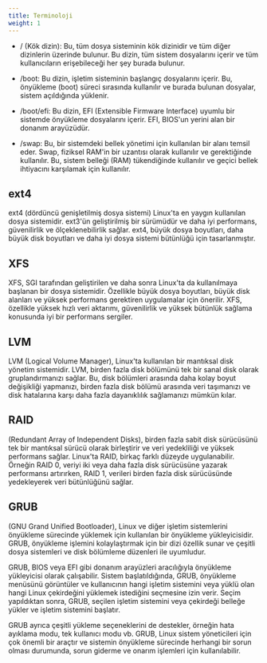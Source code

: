 ```yaml
---
title: Terminoloji
weight: 1
---
```


- / (Kök dizin): Bu, tüm dosya sisteminin kök dizinidir ve tüm diğer dizinlerin üzerinde bulunur. Bu dizin, tüm sistem dosyalarını içerir ve tüm kullanıcıların erişebileceği her şey burada bulunur.

- /boot: Bu dizin, işletim sisteminin başlangıç ​​dosyalarını içerir. Bu, önyükleme (boot) süreci sırasında kullanılır ve burada bulunan dosyalar, sistem açıldığında yüklenir.

- /boot/efi: Bu dizin, EFI (Extensible Firmware Interface) uyumlu bir sistemde önyükleme dosyalarını içerir. EFI, BIOS'un yerini alan bir donanım arayüzüdür.

- /swap: Bu, bir sistemdeki bellek yönetimi için kullanılan bir alanı temsil eder. Swap, fiziksel RAM'in bir uzantısı olarak kullanılır ve gerektiğinde kullanılır. Bu, sistem belleği (RAM) tükendiğinde kullanılır ve geçici bellek ihtiyacını karşılamak için kullanılır.


## ext4
ext4 (dördüncü genişletilmiş dosya sistemi) Linux'ta en yaygın kullanılan dosya sistemidir. ext3'ün geliştirilmiş bir sürümüdür ve daha iyi performans, güvenilirlik ve ölçeklenebilirlik sağlar. ext4, büyük dosya boyutları, daha büyük disk boyutları ve daha iyi dosya sistemi bütünlüğü için tasarlanmıştır.

## XFS
XFS, SGI tarafından geliştirilen ve daha sonra Linux'ta da kullanılmaya başlanan bir dosya sistemidir. Özellikle büyük dosya boyutları, büyük disk alanları ve yüksek performans gerektiren uygulamalar için önerilir. XFS, özellikle yüksek hızlı veri aktarımı, güvenilirlik ve yüksek bütünlük sağlama konusunda iyi bir performans sergiler.

## LVM
LVM (Logical Volume Manager), Linux'ta kullanılan bir mantıksal disk yönetim sistemidir. LVM, birden fazla disk bölümünü tek bir sanal disk olarak gruplandırmanızı sağlar. Bu, disk bölümleri arasında daha kolay boyut değişikliği yapmanızı, birden fazla disk bölümü arasında veri taşımanızı ve disk hatalarına karşı daha fazla dayanıklılık sağlamanızı mümkün kılar.

## RAID 
(Redundant Array of Independent Disks), birden fazla sabit disk sürücüsünü tek bir mantıksal sürücü olarak birleştirir ve veri yedekliliği ve yüksek performans sağlar. Linux'ta RAID, birkaç farklı düzeyde uygulanabilir. Örneğin RAID 0, veriyi iki veya daha fazla disk sürücüsüne yazarak performansı artırırken, RAID 1, verileri birden fazla disk sürücüsünde yedekleyerek veri bütünlüğünü sağlar.

## GRUB 
(GNU Grand Unified Bootloader), Linux ve diğer işletim sistemlerini önyükleme sürecinde yüklemek için kullanılan bir önyükleme yükleyicisidir. GRUB, önyükleme işlemini kolaylaştırmak için bir dizi özellik sunar ve çeşitli dosya sistemleri ve disk bölümleme düzenleri ile uyumludur.

GRUB, BIOS veya EFI gibi donanım arayüzleri aracılığıyla önyükleme yükleyicisi olarak çalışabilir. Sistem başlatıldığında, GRUB, önyükleme menüsünü görüntüler ve kullanıcının hangi işletim sistemini veya yüklü olan hangi Linux çekirdeğini yüklemek istediğini seçmesine izin verir. Seçim yapıldıktan sonra, GRUB, seçilen işletim sistemini veya çekirdeği belleğe yükler ve işletim sistemini başlatır.

GRUB ayrıca çeşitli yükleme seçeneklerini de destekler, örneğin hata ayıklama modu, tek kullanıcı modu vb. GRUB, Linux sistem yöneticileri için çok önemli bir araçtır ve sistemin önyükleme sürecinde herhangi bir sorun olması durumunda, sorun giderme ve onarım işlemleri için kullanılabilir.


